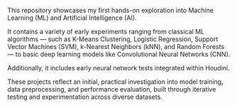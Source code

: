 
This repository showcases my first hands-on exploration into Machine Learning (ML) and Artificial Intelligence (AI).

It contains a variety of early experiments ranging from classical ML algorithms — such as K-Means Clustering, Logistic Regression, 
Support Vector Machines (SVM), k-Nearest Neighbors (kNN), and Random Forests — to basic deep learning models like Convolutional Neural Networks (CNN).

Additionally, it includes early neural network tests integrated within Houdini.

These projects reflect an initial, practical investigation into model training, data preprocessing, and performance evaluation, 
built through iterative testing and experimentation across diverse datasets.
